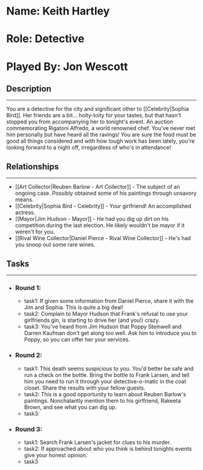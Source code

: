# Name: Keith Hartley
# Role: Detective
# Played By: Jon Wescott

## Description
---
You are a detective for the city and significant other to [[Celebrity|Sophia Bird]]. Her friends are a bit... hoity-toity for your tastes, but that hasn't stopped you from accompanying her to tonight's event. An auction commemorating Rigatoni Alfredo, a world renowned chef. You've never met him personally but have heard all the ravings! You are sure the food must be good all things considered and with how tough work has been lately, you're looking forward to a night off, irregardless of who's in attendance!

## Relationships
---
- [[Art Collector|Reuben Barlow - Art Collector]]  - The subject of an ongoing case. Possibly obtained some of his paintings through unsavory means.
- [[Celebrity|Sophia Bird - Celebrity]]  - Your girlfriend! An accomplished actress.
- [[Mayor|Jim Hudson - Mayor]]  - He had you dig up dirt on his competition during the last election. He likely wouldn't be mayor if it weren't for you.
- [[Rival Wine Collector|Daniel Pierce - Rival Wine Collector]]  - He's had you snoop out some rare wines.

## Tasks
___
- ### Round 1: 
	- task1: If given some information from Daniel Pierce, share it with the Jim and Sophia. This is quite a big deal!
	- task2: Complain to Mayor Hudson that Frank's refusal to use your girlfriends gin, is starting to drive her (and you!) crazy.
	- task3: You've heard from Jim Hudson that Poppy Steinwell and Darren Kaufman don't get along too well.  Ask him to introduce you to Poppy, so you can offer her your services.
- ### Round 2:
	- task1: This death seems suspicious to you. You'd better be safe and run a check on the bottle. Bring the bottle to Frank Larsen, and tell him you need to run it through your detective-o-matic in the coat closet. Share the results with your fellow guests.
	- task2: This is a good opportunity to learn about Reuben Barlow's paintings. Nonchalantly mention them to his girlfriend, Rakeeta Brown, and see what you can dig up.
	- task3:
- ### Round 3:
	- task1:  Search Frank Larsen's jacket for clues to his murder.  
	- task2: If approached about who you think is behind tonights events give your honest opinion.
	- task3